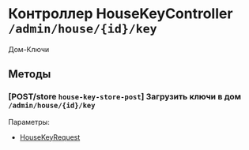 # Контроллер HouseKeyController `/admin/house/{id}/key`

Дом-Ключи

## Методы

### [POST/store `house-key-store-post`] Загрузить ключи в дом `/admin/house/{id}/key`

Параметры: 

- [HouseKeyRequest](../OBJECT.md#HouseKeyRequest) 
